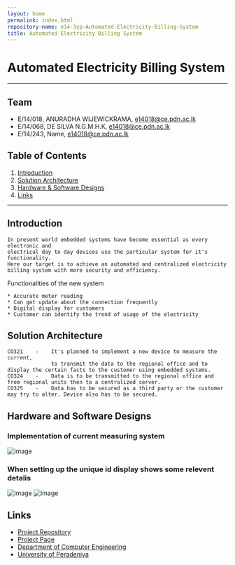 ```yaml
---
layout: home
permalink: index.html
repository-name: e14-3yp-Automated-Electricity-Billing-System
title: Automated Electricity Billing System
---
```

# Automated Electricity Billing System

---

## Team
-  E/14/018, ANURADHA WIJEWICKRAMA, [e14018@ce.pdn.ac.lk](mailto:e14018@ce.pdn.ac.lk)
-  E/14/068, DE SILVA N.G.M.H.K, [e14018@ce.pdn.ac.lk](mailto:e14018@ce.pdn.ac.lk)
-  E/14/243, Name, [e14018@ce.pdn.ac.lk](mailto:e14018@ce.pdn.ac.lk)

## Table of Contents
1. [Introduction](#introduction)
2. [Solution Architecture](#solution-architecture )
3. [Hardware & Software Designs](#hardware-and-software-designs)
4. [Links](#links)

---

## Introduction

    In present world embedded systems have become essential as every electronic and 
    electrical day to day devices use the particular system for it's functionality.
    Here our target is to achieve an automated and centralized electricity billing system with more security and efficiency.

Functionalities of the new system
    
    * Accurate meter reading
    * Can get update about the connection frequently
    * Digital display for customers
    * Customer can identify the trend of usage of the electricity



## Solution Architecture

    CO321    -    It's planned to implement a new device to measure the current,
                  to transmit the data to the regional office and to display the certain facts to the customer using embedded systems.
    CO324    -    Data is to be transmitted to the regional office and from regional units then to a centralized server.
    CO325    -    Data has to be secured as a third party or the customer may try to alter. Device also has to be secured.

## Hardware and Software Designs

### Implementation of current measuring system
![image](https://user-images.githubusercontent.com/73756777/120460468-c9adb200-c3b6-11eb-9ff1-aa0cb696f0e8.png)
### When setting up the unique id display shows some relevent detalis
![image](https://user-images.githubusercontent.com/73756777/120460544-d92cfb00-c3b6-11eb-9b4f-726617266c87.png)
![image](https://user-images.githubusercontent.com/73756777/120460528-d5997400-c3b6-11eb-8bcc-fb3030fea30c.png)



## Links

- <a href = "https://github.com/cepdnaclk/e14-3yp-Automated-Electricity-Billing-System" target = "_blank"> Project Repository </a>
- <a href = "https://cepdnaclk.github.io/e14-3yp-Automated-Electricity-Billing-System/" target = "_blank">Project Page</a>
- <a href = "http://www.ce.pdn.ac.lk/" target = "_blank">Department of Computer Engineering</a>
- <a href = "https://eng.pdn.ac.lk/" target = "_blank">University of Peradeniya</a>



[//]: # (Please refer this to learn more about Markdown syntax)
[//]: # (https://github.com/adam-p/markdown-here/wiki/Markdown-Cheatsheet)


